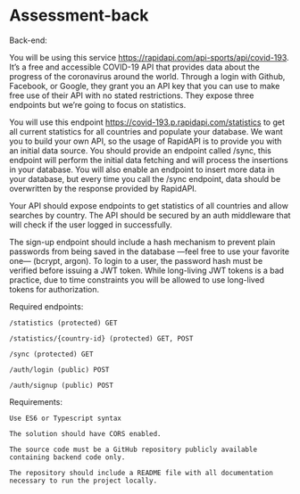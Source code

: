 # Assessment-back

Back-end:

You will be using this service https://rapidapi.com/api-sports/api/covid-193. It’s a free and accessible COVID-19 API that provides data about the progress of the coronavirus around the world. Through a login with Github, Facebook, or Google, they grant you an API key that you can use to make free use of their API with no stated restrictions. They expose three endpoints but we’re going to focus on statistics.

 

You will use this endpoint https://covid-193.p.rapidapi.com/statistics to get all current statistics for all countries and populate your database. We want you to build your own API, so the usage of RapidAPI is to provide you with an initial data source. You should provide an endpoint called /sync, this endpoint will perform the initial data fetching and will process the insertions in your database. You will also enable an endpoint to insert more data in your database, but every time you call the /sync endpoint, data should be overwritten by the response provided by RapidAPI.

 

Your API should expose endpoints to get statistics of all countries and allow searches by country. The API should be secured by an auth middleware that will check if the user logged in successfully.

 

The sign-up endpoint should include a hash mechanism to prevent plain passwords from being saved in the database —feel free to use your favorite one— (bcrypt, argon). To login to a user, the password hash must be verified before issuing a JWT token. While long-living JWT tokens is a bad practice, due to time constraints you will be allowed to use long-lived tokens for authorization.

 

Required endpoints:

    /statistics (protected) GET

    /statistics/{country-id} (protected) GET, POST

    /sync (protected) GET

    /auth/login (public) POST

    /auth/signup (public) POST

 

Requirements:

 

    Use ES6 or Typescript syntax

    The solution should have CORS enabled.

    The source code must be a GitHub repository publicly available containing backend code only.

    The repository should include a README file with all documentation necessary to run the project locally.
